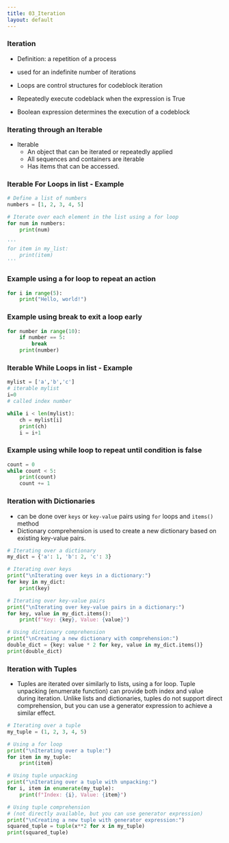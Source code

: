 ```yaml
---
title: 03_Iteration
layout: default
---
```


### Iteration

* Definition: a repetition of a process

* used for an indefinite number of iterations

* Loops are control structures for codeblock iteration
* Repeatedly execute codeblack when the expression is True

* Boolean expression determines the execution of a codeblock


### Iterating through an Iterable

* Iterable
  * An object that can be iterated or repeatedly applied
  * All sequences and containers are iterable
  * Has items that can be accessed.

### Iterable For Loops in list - Example

```python
# Define a list of numbers
numbers = [1, 2, 3, 4, 5]

# Iterate over each element in the list using a for loop
for num in numbers:
    print(num)

'''
for item in my_list:
    print(item)
'''
```

### Example using a for loop to repeat an action

```python
for i in range(5):
    print("Hello, world!")
```

### Example using break to exit a loop early

```python
for number in range(10):
    if number == 5:
        break
    print(number)
```

### Iterable While Loops in list - Example

```python
mylist = ['a','b','c']
# iterable mylist
i=0
# called index number

while i < len(mylist):
    ch = mylist[i]
    print(ch)
    i = i+1
```

### Example using while loop to repeat until condition is false

```python
count = 0
while count < 5:
    print(count)
    count += 1
```


### Iteration with Dictionaries

* can be done over `keys` or `key-value` pairs using `for` loops and `items()` method
* Dictionary comprehension is used to create a new dictionary based on existing key-value pairs.

```python
# Iterating over a dictionary
my_dict = {'a': 1, 'b': 2, 'c': 3}

# Iterating over keys
print("\nIterating over keys in a dictionary:")
for key in my_dict:
    print(key)

# Iterating over key-value pairs
print("\nIterating over key-value pairs in a dictionary:")
for key, value in my_dict.items():
    print(f"Key: {key}, Value: {value}")

# Using dictionary comprehension
print("\nCreating a new dictionary with comprehension:")
double_dict = {key: value * 2 for key, value in my_dict.items()}
print(double_dict)
```

### Iteration with Tuples

* Tuples are iterated over similarly to lists, using a for loop. Tuple unpacking (enumerate function) can provide both index and value during iteration. Unlike lists and dictionaries, tuples do not support direct comprehension, but you can use a generator expression to achieve a similar effect.

```python
# Iterating over a tuple
my_tuple = (1, 2, 3, 4, 5)

# Using a for loop
print("\nIterating over a tuple:")
for item in my_tuple:
    print(item)

# Using tuple unpacking
print("\nIterating over a tuple with unpacking:")
for i, item in enumerate(my_tuple):
    print(f"Index: {i}, Value: {item}")

# Using tuple comprehension 
# (not directly available, but you can use generator expression)
print("\nCreating a new tuple with generator expression:")
squared_tuple = tuple(x**2 for x in my_tuple)
print(squared_tuple)
```